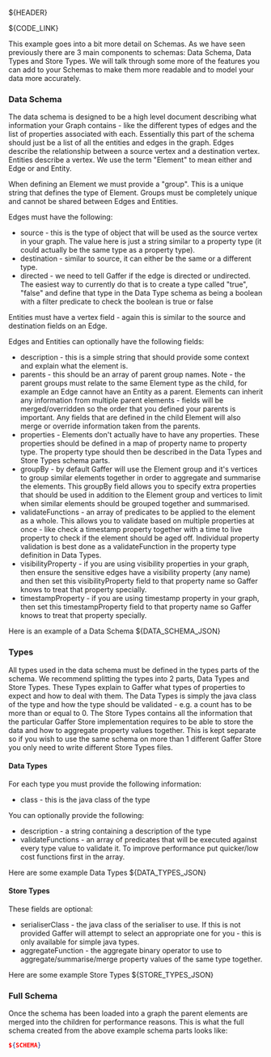 ${HEADER}

${CODE_LINK}

This example goes into a bit more detail on Schemas. As we have seen previously there are 3 main components to schemas: Data Schema, Data Types and Store Types. We will talk through some more of the features you can add to your Schemas to make them more readable and to model your data more accurately.


### Data Schema
The data schema is designed to be a high level document describing what information your Graph contains - like the different types of edges and the list of properties associated with each. 
Essentially this part of the schema should just be a list of all the entities and edges in the graph. 
Edges describe the relationship between a source vertex and a destination vertex. 
Entities describe a vertex. We use the term "Element" to mean either and Edge or and Entity.

When defining an Element we must provide a "group". This is a unique string that defines the type of Element. 
Groups must be completely unique and cannot be shared between Edges and Entities.

Edges must have the following:
- source - this is the type of object that will be used as the source vertex in your graph. The value here is just a string similar to a property type (it could actually be the same type as a property type).
- destination - similar to source, it can either be the same or a different type.
- directed - we need to tell Gaffer if the edge is directed or undirected. The easiest way to currently do that is to create a type called "true", "false" and define that type in the Data Type schema as being a boolean with a filter predicate to check the boolean is true or false

Entities must have a vertex field - again this is similar to the source and destination fields on an Edge.


Edges and Entities can optionally have the following fields:
- description - this is a simple string that should provide some context and explain what the element is.
- parents - this should be an array of parent group names. Note - the parent groups must relate to the same Element type as the child, for example an Edge cannot have an Entity as a parent. Elements can inherit any information from multiple parent elements - fields will be merged/overridden so the order that you defined your parents is important. Any fields that are defined in the child Element will also merge or override information taken from the parents.
- properties - Elements don't actually have to have any properties. These properties should be defined in a map of property name to property type. The property type should then be described in the Data Types and Store Types schema parts.
- groupBy - by default Gaffer will use the Element group and it's vertices to group similar elements together in order to aggregate and summarise the elements. This groupBy field allows you to specify extra properties that should be used in addition to the Element group and vertices to limit when similar elements should be grouped together and summarised.
- validateFunctions - an array of predicates to be applied to the element as a whole. This allows you to validate based on multiple properties at once - like check a timestamp property together with a time to live property to check if the element should be aged off. Individual property validation is best done as a validateFunction in the property type definition in Data Types.
- visibilityProperty - if you are using visibility properties in your graph, then ensure the sensitive edges have a visibility property (any name) and then set this visibilityProperty field to that property name so Gaffer knows to treat that property specially.
- timestampProperty - if you are using timestamp property in your graph, then set this timestampProperty field to that property name so Gaffer knows to treat that property specially.

Here is an example of a Data Schema
${DATA_SCHEMA_JSON}


### Types
All types used in the data schema must be defined in the types parts of the schema. We recommend splitting the types into 2 parts, Data Types and Store Types. These Types explain to Gaffer what types of properties to expect and how to deal with them.
The Data Types is simply the java class of the type and how the type should be validated - e.g. a count has to be more than or equal to 0.
The Store Types contains all the information that the particular Gaffer Store implementation requires to be able to store the data and how to aggregate property values together. This is kept separate so if you wish to use the same schema on more than 1 different Gaffer Store you only need to write different Store Types files.


#### Data Types
For each type you must provide the following information:

- class - this is the java class of the type

You can optionally provide the following:

- description - a string containing a description of the type
- validateFunctions - an array of predicates that will be executed against every type value to validate it. To improve performance put quicker/low cost functions first in the array.

Here are some example Data Types
${DATA_TYPES_JSON}

#### Store Types
These fields are optional:

- serialiserClass - the java class of the serialiser to use. If this is not provided Gaffer will attempt to select an appropriate one for you - this is only available for simple java types.
- aggregateFunction - the aggregate binary operator to use to aggregate/summarise/merge property values of the same type together.

Here are some example Store Types
${STORE_TYPES_JSON}


### Full Schema
Once the schema has been loaded into a graph the parent elements are merged into the children for performance reasons. This is what the full schema created from the above example schema parts looks like:

```json
${SCHEMA}
```
